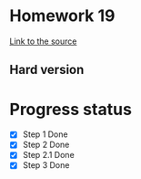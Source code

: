 # Homework 19
[Link to the source](https://skyengpublic.notion.site/19-55331c33a4f04fd39835486bc8075ac7)
## Hard version
# Progress status
- [x] Step 1 Done
- [x] Step 2 Done
- [x] Step 2.1 Done
- [x] Step 3 Done